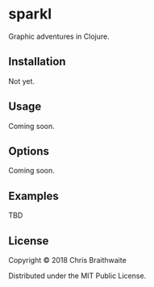 # sparkl

Graphic adventures in Clojure.

## Installation

Not yet.

## Usage

Coming soon.

## Options

Coming soon.

## Examples

TBD

## License

Copyright © 2018 Chris Braithwaite

Distributed under the MIT Public License.
